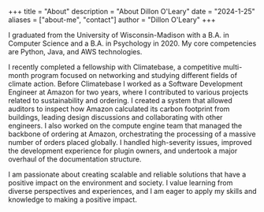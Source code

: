 +++
title = "About"
description = "About Dillon O'Leary"
date = "2024-1-25"
aliases = ["about-me", "contact"]
author = "Dillon O'Leary"
+++

I graduated from the University of Wisconsin-Madison with a B.A. in Computer Science and a B.A. in Psychology in 2020. My core competencies are Python, Java, and AWS technologies.

I recently completed a fellowship with Climatebase, a competitive multi-month program focused on networking and studying different fields of climate action. Before Climatebase I worked as a Software Development Engineer at Amazon for two years, where I contributed to various projects related to sustainability and ordering. I created a system that allowed auditors to inspect how Amazon calculated its carbon footprint from buildings, leading design discussions and collaborating with other engineers. I also worked on the compute engine team that managed the backbone of ordering at Amazon, orchestrating the processing of a massive number of orders placed globally. I handled high-severity issues, improved the development experience for plugin owners, and undertook a major overhaul of the documentation structure.

I am passionate about creating scalable and reliable solutions that have a positive impact on the environment and society. I value learning from diverse perspectives and experiences, and I am eager to apply my skills and knowledge to making a positive impact.
